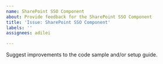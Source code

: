 ```yaml
---
name: SharePoint SSO Component
about: Provide feedback for the SharePoint SSO Component
title: 'Issue: SharePoint SSO Component'
labels: ''
assignees: adilei

---
```


Suggest improvements to the code sample and/or setup guide.
